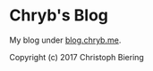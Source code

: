 # Chryb's Blog

My blog under [blog.chryb.me](http://blog.chryb.me/).

Copyright (c) 2017 Christoph Biering
